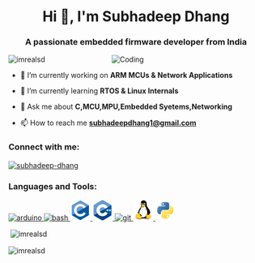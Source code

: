 <h1 align="center">Hi 👋, I'm Subhadeep Dhang</h1>
<h3 align="center">A passionate embedded firmware developer from India</h3>
<img align="right" alt="Coding" width="300" src="https://media.giphy.com/media/2g8EYDN0VWFMY/giphy.gif">

<p align="left"> <img src="https://komarev.com/ghpvc/?username=imrealsd&label=Profile%20views&color=0e75b6&style=flat" alt="imrealsd" /> </p>

- 🔭 I’m currently working on **ARM MCUs & Network Applications**

- 🌱 I’m currently learning **RTOS & Linux Internals**

- 💬 Ask me about **C,MCU,MPU,Embedded Syetems,Networking**

- 📫 How to reach me **subhadeepdhang1@gmail.com**

<h3 align="left">Connect with me:</h3>
<p align="left">
<a href="https://linkedin.com/in/subhadeep-dhang" target="blank"><img align="center" src="https://raw.githubusercontent.com/rahuldkjain/github-profile-readme-generator/master/src/images/icons/Social/linked-in-alt.svg" alt="subhadeep-dhang" height="30" width="40" /></a>
</p>

<h3 align="left">Languages and Tools:</h3>
<p align="left"> <a href="https://www.arduino.cc/" target="_blank" rel="noreferrer"> <img src="https://cdn.worldvectorlogo.com/logos/arduino-1.svg" alt="arduino" width="40" height="40"/> </a> <a href="https://www.gnu.org/software/bash/" target="_blank" rel="noreferrer"> <img src="https://www.vectorlogo.zone/logos/gnu_bash/gnu_bash-icon.svg" alt="bash" width="40" height="40"/> </a> <a href="https://www.cprogramming.com/" target="_blank" rel="noreferrer"> <img src="https://raw.githubusercontent.com/devicons/devicon/master/icons/c/c-original.svg" alt="c" width="40" height="40"/> </a> <a href="https://www.w3schools.com/cpp/" target="_blank" rel="noreferrer"> <img src="https://raw.githubusercontent.com/devicons/devicon/master/icons/cplusplus/cplusplus-original.svg" alt="cplusplus" width="40" height="40"/> </a> <a href="https://git-scm.com/" target="_blank" rel="noreferrer"> <img src="https://www.vectorlogo.zone/logos/git-scm/git-scm-icon.svg" alt="git" width="40" height="40"/> </a> <a href="https://www.linux.org/" target="_blank" rel="noreferrer"> <img src="https://raw.githubusercontent.com/devicons/devicon/master/icons/linux/linux-original.svg" alt="linux" width="40" height="40"/> </a> <a href="https://www.python.org" target="_blank" rel="noreferrer"> <img src="https://raw.githubusercontent.com/devicons/devicon/master/icons/python/python-original.svg" alt="python" width="40" height="40"/> </a> </p>

<p>&nbsp;<img align="center" src="https://github-readme-stats.vercel.app/api?username=imrealsd&theme=blue-green&show_icons=true&locale=en" alt="imrealsd" /></p>

<p><img align="center" src="https://github-readme-streak-stats.herokuapp.com/?user=imrealsd&theme=blue-green" alt="imrealsd" /></p>
